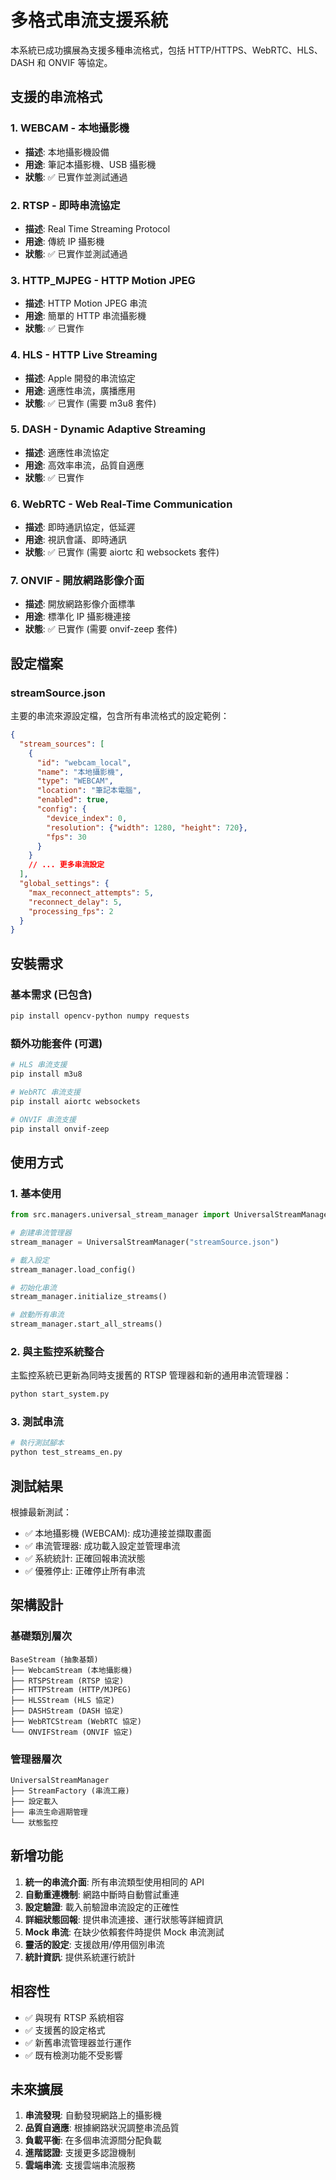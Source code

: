 # 多格式串流支援系統

本系統已成功擴展為支援多種串流格式，包括 HTTP/HTTPS、WebRTC、HLS、DASH 和 ONVIF 等協定。

## 支援的串流格式

### 1. WEBCAM - 本地攝影機
- **描述**: 本地攝影機設備
- **用途**: 筆記本攝影機、USB 攝影機
- **狀態**: ✅ 已實作並測試通過

### 2. RTSP - 即時串流協定
- **描述**: Real Time Streaming Protocol
- **用途**: 傳統 IP 攝影機
- **狀態**: ✅ 已實作並測試通過

### 3. HTTP_MJPEG - HTTP Motion JPEG
- **描述**: HTTP Motion JPEG 串流
- **用途**: 簡單的 HTTP 串流攝影機
- **狀態**: ✅ 已實作

### 4. HLS - HTTP Live Streaming
- **描述**: Apple 開發的串流協定
- **用途**: 適應性串流，廣播應用
- **狀態**: ✅ 已實作 (需要 m3u8 套件)

### 5. DASH - Dynamic Adaptive Streaming
- **描述**: 適應性串流協定
- **用途**: 高效率串流，品質自適應
- **狀態**: ✅ 已實作

### 6. WebRTC - Web Real-Time Communication
- **描述**: 即時通訊協定，低延遲
- **用途**: 視訊會議、即時通訊
- **狀態**: ✅ 已實作 (需要 aiortc 和 websockets 套件)

### 7. ONVIF - 開放網路影像介面
- **描述**: 開放網路影像介面標準
- **用途**: 標準化 IP 攝影機連接
- **狀態**: ✅ 已實作 (需要 onvif-zeep 套件)

## 設定檔案

### streamSource.json
主要的串流來源設定檔，包含所有串流格式的設定範例：

```json
{
  "stream_sources": [
    {
      "id": "webcam_local",
      "name": "本地攝影機",
      "type": "WEBCAM",
      "location": "筆記本電腦",
      "enabled": true,
      "config": {
        "device_index": 0,
        "resolution": {"width": 1280, "height": 720},
        "fps": 30
      }
    }
    // ... 更多串流設定
  ],
  "global_settings": {
    "max_reconnect_attempts": 5,
    "reconnect_delay": 5,
    "processing_fps": 2
  }
}
```

## 安裝需求

### 基本需求 (已包含)
```bash
pip install opencv-python numpy requests
```

### 額外功能套件 (可選)
```bash
# HLS 串流支援
pip install m3u8

# WebRTC 串流支援
pip install aiortc websockets

# ONVIF 串流支援
pip install onvif-zeep
```

## 使用方式

### 1. 基本使用
```python
from src.managers.universal_stream_manager import UniversalStreamManager

# 創建串流管理器
stream_manager = UniversalStreamManager("streamSource.json")

# 載入設定
stream_manager.load_config()

# 初始化串流
stream_manager.initialize_streams()

# 啟動所有串流
stream_manager.start_all_streams()
```

### 2. 與主監控系統整合
主監控系統已更新為同時支援舊的 RTSP 管理器和新的通用串流管理器：

```python
python start_system.py
```

### 3. 測試串流
```bash
# 執行測試腳本
python test_streams_en.py
```

## 測試結果

根據最新測試：
- ✅ 本地攝影機 (WEBCAM): 成功連接並擷取畫面
- ✅ 串流管理器: 成功載入設定並管理串流
- ✅ 系統統計: 正確回報串流狀態
- ✅ 優雅停止: 正確停止所有串流

## 架構設計

### 基礎類別層次
```
BaseStream (抽象基類)
├── WebcamStream (本地攝影機)
├── RTSPStream (RTSP 協定)
├── HTTPStream (HTTP/MJPEG)
├── HLSStream (HLS 協定)
├── DASHStream (DASH 協定)
├── WebRTCStream (WebRTC 協定)
└── ONVIFStream (ONVIF 協定)
```

### 管理器層次
```
UniversalStreamManager
├── StreamFactory (串流工廠)
├── 設定載入
├── 串流生命週期管理
└── 狀態監控
```

## 新增功能

1. **統一的串流介面**: 所有串流類型使用相同的 API
2. **自動重連機制**: 網路中斷時自動嘗試重連
3. **設定驗證**: 載入前驗證串流設定的正確性
4. **詳細狀態回報**: 提供串流連接、運行狀態等詳細資訊
5. **Mock 串流**: 在缺少依賴套件時提供 Mock 串流測試
6. **靈活的設定**: 支援啟用/停用個別串流
7. **統計資訊**: 提供系統運行統計

## 相容性

- ✅ 與現有 RTSP 系統相容
- ✅ 支援舊的設定格式
- ✅ 新舊串流管理器並行運作
- ✅ 既有檢測功能不受影響

## 未來擴展

1. **串流發現**: 自動發現網路上的攝影機
2. **品質自適應**: 根據網路狀況調整串流品質
3. **負載平衡**: 在多個串流源間分配負載
4. **進階認證**: 支援更多認證機制
5. **雲端串流**: 支援雲端串流服務